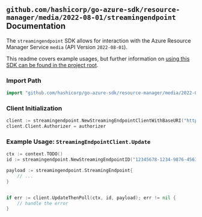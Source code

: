 
## `github.com/hashicorp/go-azure-sdk/resource-manager/media/2022-08-01/streamingendpoint` Documentation

The `streamingendpoint` SDK allows for interaction with the Azure Resource Manager Service `media` (API Version `2022-08-01`).

This readme covers example usages, but further information on [using this SDK can be found in the project root](https://github.com/hashicorp/go-azure-sdk/tree/main/docs).

### Import Path

```go
import "github.com/hashicorp/go-azure-sdk/resource-manager/media/2022-08-01/streamingendpoint"
```


### Client Initialization

```go
client := streamingendpoint.NewStreamingEndpointClientWithBaseURI("https://management.azure.com")
client.Client.Authorizer = authorizer
```


### Example Usage: `StreamingEndpointClient.Update`

```go
ctx := context.TODO()
id := streamingendpoint.NewStreamingEndpointID("12345678-1234-9876-4563-123456789012", "example-resource-group", "mediaServiceValue", "streamingEndpointValue")

payload := streamingendpoint.StreamingEndpoint{
	// ...
}


if err := client.UpdateThenPoll(ctx, id, payload); err != nil {
	// handle the error
}
```
